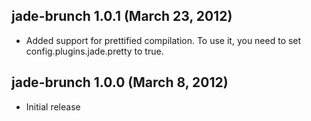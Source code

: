 ## jade-brunch 1.0.1 (March 23, 2012)
* Added support for prettified compilation. To use it, you need to
set config.plugins.jade.pretty to true.

## jade-brunch 1.0.0 (March 8, 2012)
* Initial release
